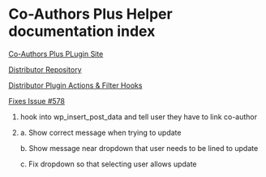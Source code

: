 # Co-Authors Plus Helper documentation index

[Co-Authors Plus PLugin Site](https://wordpress.org/plugins/co-authors-plus/)

[Distributor Repository](https://github.com/Automattic/Co-Authors-Plus)

[Distributor Plugin Actions & Filter Hooks ](https://github.com/Automattic/Co-Authors-Plus/blob/master/php/class-wp-cli.php)

[Fixes Issue #578](https://github.com/Automattic/Co-Authors-Plus/issues/578)

1. hook into wp_insert_post_data and tell user they have to link co-author
2. a. Show correct message when trying to update

   b. Show message near dropdown that user needs to be lined to update
   
   c. Fix dropdown so that selecting user allows update